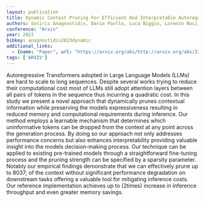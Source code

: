 ```yaml
---
layout: publication
title: Dynamic Context Pruning For Efficient And Interpretable Autoregressive Transformers
authors: Sotiris Anagnostidis, Dario Pavllo, Luca Biggio, Lorenzo Noci, Aurelien Lucchi, Thomas Hofmann
conference: "Arxiv"
year: 2023
bibkey: anagnostidis2023dynamic
additional_links:
  - {name: "Paper", url: "https://arxiv.org/abs/http://arxiv.org/abs/2305.15805v3"}
tags: ['ARXIV']
---
```

Autoregressive Transformers adopted in Large Language Models (LLMs) are hard to scale to long sequences. Despite several works trying to reduce their computational cost most of LLMs still adopt attention layers between all pairs of tokens in the sequence thus incurring a quadratic cost. In this study we present a novel approach that dynamically prunes contextual information while preserving the models expressiveness resulting in reduced memory and computational requirements during inference. Our method employs a learnable mechanism that determines which uninformative tokens can be dropped from the context at any point across the generation process. By doing so our approach not only addresses performance concerns but also enhances interpretability providing valuable insight into the models decision-making process. Our technique can be applied to existing pre-trained models through a straightforward fine-tuning process and the pruning strength can be specified by a sparsity parameter. Notably our empirical findings demonstrate that we can effectively prune up to 8037; of the context without significant performance degradation on downstream tasks offering a valuable tool for mitigating inference costs. Our reference implementation achieves up to (2times) increase in inference throughput and even greater memory savings.
